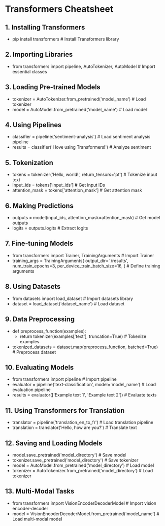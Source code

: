 # Transformers Cheatsheet

## 1. Installing Transformers
- pip install transformers  # Install Transformers library

## 2. Importing Libraries
- from transformers import pipeline, AutoTokenizer, AutoModel  # Import essential classes

## 3. Loading Pre-trained Models
- tokenizer = AutoTokenizer.from_pretrained('model_name')  # Load tokenizer
- model = AutoModel.from_pretrained('model_name')  # Load model

## 4. Using Pipelines
- classifier = pipeline('sentiment-analysis')  # Load sentiment analysis pipeline
- results = classifier('I love using Transformers!')  # Analyze sentiment

## 5. Tokenization
- tokens = tokenizer('Hello, world!', return_tensors='pt')  # Tokenize input text
- input_ids = tokens['input_ids']  # Get input IDs
- attention_mask = tokens['attention_mask']  # Get attention mask

## 6. Making Predictions
- outputs = model(input_ids, attention_mask=attention_mask)  # Get model outputs
- logits = outputs.logits  # Extract logits

## 7. Fine-tuning Models
- from transformers import Trainer, TrainingArguments  # Import Trainer
- training_args = TrainingArguments(
    output_dir='./results',
    num_train_epochs=3,
    per_device_train_batch_size=16,
)  # Define training arguments

## 8. Using Datasets
- from datasets import load_dataset  # Import datasets library
- dataset = load_dataset('dataset_name')  # Load dataset

## 9. Data Preprocessing
- def preprocess_function(examples):
  - return tokenizer(examples['text'], truncation=True)  # Tokenize examples
- tokenized_datasets = dataset.map(preprocess_function, batched=True)  # Preprocess dataset

## 10. Evaluating Models
- from transformers import pipeline  # Import pipeline
- evaluator = pipeline('text-classification', model='model_name')  # Load evaluation pipeline
- results = evaluator(['Example text 1', 'Example text 2'])  # Evaluate texts

## 11. Using Transformers for Translation
- translator = pipeline('translation_en_to_fr')  # Load translation pipeline
- translation = translator('Hello, how are you?')  # Translate text

## 12. Saving and Loading Models
- model.save_pretrained('model_directory')  # Save model
- tokenizer.save_pretrained('model_directory')  # Save tokenizer
- model = AutoModel.from_pretrained('model_directory')  # Load model
- tokenizer = AutoTokenizer.from_pretrained('model_directory')  # Load tokenizer

## 13. Multi-Modal Tasks
- from transformers import VisionEncoderDecoderModel  # Import vision encoder-decoder
- model = VisionEncoderDecoderModel.from_pretrained('model_name')  # Load multi-modal model
